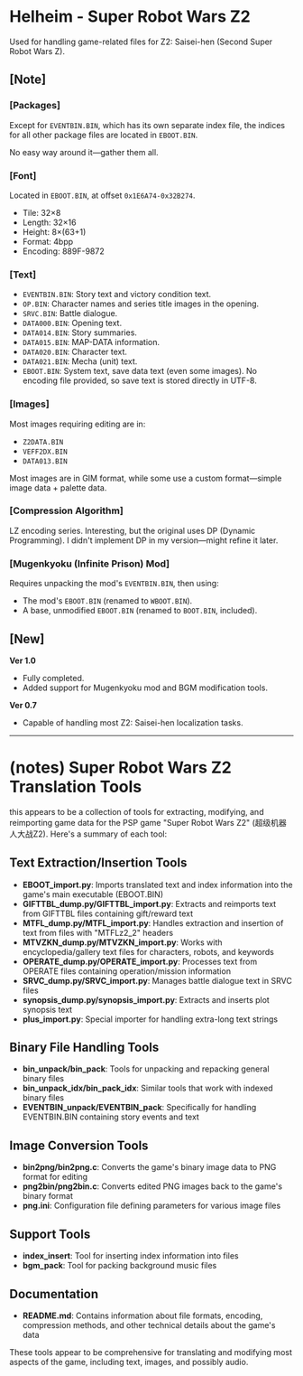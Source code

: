 # Helheim - Super Robot Wars Z2
Used for handling game-related files for Z2: Saisei-hen (Second Super Robot Wars Z).

## [Note]
### [Packages]
Except for `EVENTBIN.BIN`, which has its own separate index file, the indices for all other package files are located in `EBOOT.BIN`.

No easy way around it—gather them all.

### [Font]
Located in `EBOOT.BIN`, at offset `0x1E6A74-0x32B274`.
- Tile: 32×8
- Length: 32×16
- Height: 8×(63+1)
- Format: 4bpp
- Encoding: 889F-9872

### [Text]
- `EVENTBIN.BIN`: Story text and victory condition text.
- `OP.BIN`: Character names and series title images in the opening.
- `SRVC.BIN`: Battle dialogue.
- `DATA000.BIN`: Opening text.
- `DATA014.BIN`: Story summaries.
- `DATA015.BIN`: MAP-DATA information.
- `DATA020.BIN`: Character text.
- `DATA021.BIN`: Mecha (unit) text.
- `EBOOT.BIN`: System text, save data text (even some images). No encoding file provided, so save text is stored directly in UTF-8.

### [Images]
Most images requiring editing are in:
- `Z2DATA.BIN`
- `VEFF2DX.BIN`
- `DATA013.BIN`

Most images are in GIM format, while some use a custom format—simple image data + palette data.

### [Compression Algorithm]
LZ encoding series. Interesting, but the original uses DP (Dynamic Programming). I didn't implement DP in my version—might refine it later.

### [Mugenkyoku (Infinite Prison) Mod]
Requires unpacking the mod's `EVENTBIN.BIN`, then using:
- The mod's `EBOOT.BIN` (renamed to `WBOOT.BIN`).
- A base, unmodified `EBOOT.BIN` (renamed to `BOOT.BIN`, included).

## [New]
**Ver 1.0**
- Fully completed.
- Added support for Mugenkyoku mod and BGM modification tools.

**Ver 0.7**
- Capable of handling most Z2: Saisei-hen localization tasks.

---
# (notes) Super Robot Wars Z2 Translation Tools

this appears to be a collection of tools for extracting, modifying, and reimporting game data for the PSP game "Super Robot Wars Z2" (超级机器人大战Z2). Here's a summary of each tool:

## Text Extraction/Insertion Tools

- **EBOOT_import.py**: Imports translated text and index information into the game's main executable (EBOOT.BIN)
- **GIFTTBL_dump.py/GIFTTBL_import.py**: Extracts and reimports text from GIFTTBL files containing gift/reward text
- **MTFL_dump.py/MTFL_import.py**: Handles extraction and insertion of text from files with "MTFLz2_2" headers
- **MTVZKN_dump.py/MTVZKN_import.py**: Works with encyclopedia/gallery text files for characters, robots, and keywords
- **OPERATE_dump.py/OPERATE_import.py**: Processes text from OPERATE files containing operation/mission information
- **SRVC_dump.py/SRVC_import.py**: Manages battle dialogue text in SRVC files
- **synopsis_dump.py/synopsis_import.py**: Extracts and inserts plot synopsis text
- **plus_import.py**: Special importer for handling extra-long text strings

## Binary File Handling Tools

- **bin_unpack/bin_pack**: Tools for unpacking and repacking general binary files
- **bin_unpack_idx/bin_pack_idx**: Similar tools that work with indexed binary files
- **EVENTBIN_unpack/EVENTBIN_pack**: Specifically for handling EVENTBIN.BIN containing story events and text

## Image Conversion Tools

- **bin2png/bin2png.c**: Converts the game's binary image data to PNG format for editing
- **png2bin/png2bin.c**: Converts edited PNG images back to the game's binary format
- **png.ini**: Configuration file defining parameters for various image files

## Support Tools

- **index_insert**: Tool for inserting index information into files
- **bgm_pack**: Tool for packing background music files

## Documentation

- **README.md**: Contains information about file formats, encoding, compression methods, and other technical details about the game's data

These tools appear to be comprehensive for translating and modifying most aspects of the game, including text, images, and possibly audio.